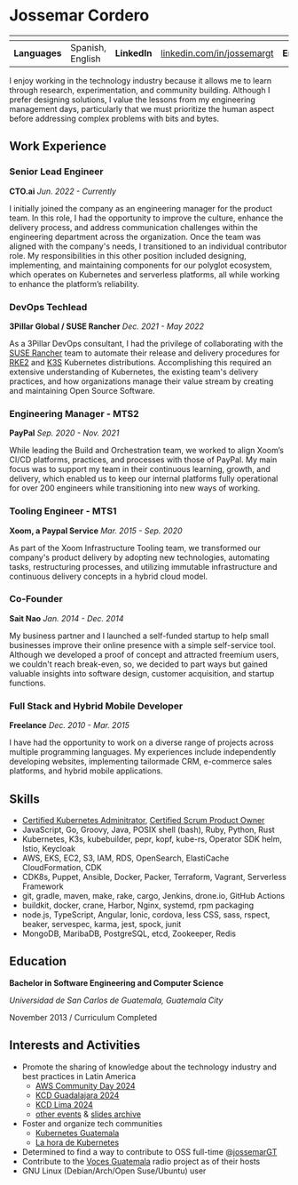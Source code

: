 # Jossemar Cordero

| <!-- --> | <!-- --> | <!-- --> | <!-- --> | <!-- --> | <!-- --> | <!-- --> | <!-- -->
|:---:|:---|:---:|:---|:---:|:---|:---:|:---
| **Languages** | Spanish, English | **LinkedIn** | [linkedin.com/in/jossemargt](https://linkedin.com/in/jossemargt/) | **Email** | jossemargt@gmail.com | **Website** | [jossemargt.com](https://jossemargt.com/en/)

I enjoy working in the technology industry because it allows me to learn through
research, experimentation, and community building. Although I prefer designing
solutions, I value the lessons from my engineering management days, particularly
that we must prioritize the human aspect before addressing complex problems with
bits and bytes.

## Work Experience

### Senior Lead Engineer

**CTO.ai**
*Jun. 2022 - Currently*

I initially joined the company as an engineering manager for the product team.
In this role, I had the opportunity to improve the culture, enhance the delivery
process, and address communication challenges within the engineering department
across the organization. Once the team was aligned with the company's needs, I
transitioned to an individual contributor role. My responsibilities in this
other position included designing, implementing, and maintaining components for
our polyglot ecosystem, which operates on Kubernetes and serverless platforms,
all while working to enhance the platform’s reliability.

### DevOps Techlead

**3Pillar Global / SUSE Rancher**
*Dec. 2021 - May 2022*

As a 3Pillar DevOps consultant, I had the privilege of collaborating with the
[SUSE Rancher](https://www.suse.com/products/suse-rancher/) team to automate
their release and delivery procedures for [RKE2](https://docs.rke2.io/) and
[K3S](https://k3s.io/) Kubernetes distributions. Accomplishing this required an
extensive understanding of Kubernetes, the existing team's delivery practices,
and how organizations manage their value stream by creating and maintaining Open
Source Software.

### Engineering Manager - MTS2

**PayPal**
*Sep. 2020 - Nov. 2021*

While leading the Build and Orchestration team, we worked to align Xoom’s CI/CD
platforms, practices, and processes with those of PayPal. My main focus was to
support my team in their continuous learning, growth, and delivery, which
enabled us to keep our internal platforms fully operational for over 200
engineers while transitioning into new ways of working.

### Tooling Engineer - MTS1

**Xoom, a Paypal Service**
*Mar. 2015 - Sep. 2020*

As part of the Xoom Infrastructure Tooling team, we transformed our company's
product delivery by adopting new technologies, automating tasks, restructuring
processes, and utilizing immutable infrastructure and continuous delivery
concepts in a hybrid cloud model.

### Co-Founder

**Sait Nao**
*Jan. 2014 - Dec. 2014*

My business partner and I launched a self-funded startup to help small
businesses improve their online presence with a simple self-service tool.
Although we developed a proof of concept and attracted freemium users, we
couldn't reach break-even, so, we decided to part ways but gained valuable
insights into software design, customer acquisition, and startup functions.

### Full Stack and Hybrid Mobile Developer

**Freelance**
*Dec. 2010 - Mar. 2015*

I have had the opportunity to work on a diverse range of projects across
multiple programming languages. My experiences include independently developing
websites, implementing tailormade CRM, e-commerce sales platforms, and hybrid
mobile applications.

## Skills

- [Certified Kubernetes Adminitrator](https://www.credly.com/badges/b0e6f8e1-5480-4d86-98a3-68a77e78b88a),
  [Certified Scrum Product Owner](https://bcert.me/bc/html/show-badge.html?b=bguqpmhl)
- JavaScript, Go, Groovy, Java, POSIX shell (bash), Ruby, Python, Rust
- Kubernetes, K3s, kubebuilder, pepr, kopf, kube-rs, Operator SDK helm, Istio, Keycloak
- AWS, EKS, EC2, S3, IAM, RDS, OpenSearch, ElastiCache CloudFormation, CDK
- CDK8s, Puppet, Ansible, Docker, Packer, Terraform, Vagrant, Serverless Framework
- git, gradle, maven, make, rake, cargo, Jenkins, drone.io, GitHub Actions
- buildkit, docker, crane, Harbor, Nginx, systemd, rpm packaging
- node.js, TypeScript, Angular, Ionic, cordova, less CSS, sass, rspect, beaker,
  servespec, karma, jest, spock, junit
- MongoDB, MaribaDB, PostgreSQL, etcd, Zookeeper, Redis

## Education

**Bachelor in Software Engineering and Computer Science**

*Universidad de San Carlos de Guatemala, Guatemala City*

November 2013 / Curriculum Completed

## Interests and Activities

- Promote the sharing of knowledge about the technology industry and best practices in Latin America
  - [AWS Community Day 2024](https://api.badgr.io/public/assertions/KKHUg5PYSoCdPMwU4xNNqA?identity__email=jossemargt%40gmail.com)
  - [KCD Guadalajara 2024](https://constancias.sg.com.mx/ccosskcd24/participantes/JonnatanJossemarCordero.pdf)
  - [KCD Lima 2024](https://www.credly.com/badges/b1b15ad6-ba25-4e88-9bf5-f3942de2bb5e/linked_in_profile)
  - [other events](https://www.linkedin.com/in/jossemargt/details/certifications/) & [slides archive](https://jossemargt.github.io/talks/)
- Foster and organize tech communities
  - [Kubernetes Guatemala](https://community.cncf.io/kubernetes-guatemala/)
  - [La hora de Kubernetes](https://www.youtube.com/watch?v=w10hrmn38pc)
- Determined to find a way to contribute to OSS full-time @[jossemarGT](http://github.com/jossemargt)
- Contribute to the [Voces Guatemala](https://voces.com.gt/) radio project as of their hosts
- GNU Linux (Debian/Arch/Open Suse/Ubuntu) user
